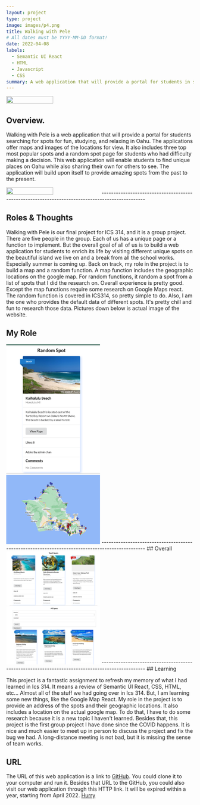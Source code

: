 ```yaml
---
layout: project
type: project
image: images/p4.png
title: Walking with Pele
# All dates must be YYYY-MM-DD format!
date: 2022-04-08
labels:
  - Semantic UI React
  - HTML
  - Javascript 
  - CSS
summary: A web application that will provide a portal for students in search of adventure.
---
```


<img class="ui medium left floated image" src="../images/LandP.png" width="50%" height="50%">

## Overview.

Walking with Pele is a web application that will provide a portal for students searching for spots for fun, studying, and relaxing in Oahu. The applications offer maps and images of the locations for view. It also includes three top most popular spots and a random spot page for students who had difficulty making a decision. This web application will enable students to find unique places on Oahu while also sharing their own for others to see. The application will build upon itself to provide amazing spots from the past to the present. 

<img class="ui medium left floated image" src="../images/LandP.png" width="50%" height="50%">
------------------------------------------------------------------------------------------------

## Roles & Thoughts 

Walking with Pele is our final project for ICS 314, and it is a group project. There are five people in the group. Each of us has a unique page or a function to implement. But the overall goal of all of us is to build a web application for students to enrich its life by visiting different unique spots on the beautiful island we live on and a break from all the school works. Especially summer is coming up. Back on track, my role in the project is to build a map and a random function. A map function includes the geographic locations on the google map. For random functions, it random a spot from a list of spots that I did the research on. Overall experience is pretty good. Except the map functions require some research on Google Maps react. The random function is covered in ICS314, so pretty simple to do. Also, I am the one who provides the default data of different spots. It's pretty chill and fun to research those data. Pictures down below is actual image of the website. 

## My Role
<img class="ui medium left floated image" src="../images/RandF.png" width="50%" height="50%">
<img class="ui medium left floated image" src="../images/MapF.png" width="50%" height="50%">
------------------------------------------------------------------------------------------------
## Overall 
<img class="ui medium left floated image" src="../images/Top3.png" width="50%" height="50%">
<img class="ui medium left floated image" src="../images/SpotL.png" width="50%" height="50%">
------------------------------------------------------------------------------------------------
## Learning

This project is a fantastic assignment to refresh my memory of what I had learned in Ics 314. It means a review of Semantic UI React, CSS, HTML, etc... Almost all of the stuff we had going over in Ics 314. But, I am learning some new things, like the Google Map React. My role in the project is to provide an address of the spots and their geographic locations. It also includes a location on the actual google map. To do that, I have to do some research because it is a new topic I haven't learned. Besides that, this project is the first group project I have done since the COVID happens. It is nice and much easier to meet up in person to discuss the project and fix the bug we had. A long-distance meeting is not bad, but it is missing the sense of team works. 

## URL

The URL of this web application is a link to <a href="https://walking-with-pele.github.io/">GitHub</a>. You could clone it to your computer and run it. 
Besides that URL to the GitHub, you could also visit our web application through this HTTP link. It will be expired within a year, starting from April 2022. <a href="https://walking-with-pele.xyz/#/">Hurry</a>

